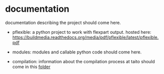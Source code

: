 # documentation
documentation describing the project should come here. 

- pflexible: a python project to work with flexpart output. 
hosted here: https://buildmedia.readthedocs.org/media/pdf/pflexible/latest/pflexible.pdf

- modules: modules and callable python code should come here. 

- compilation: information about the compilation process at taito should come in this [folder](./compilation)

